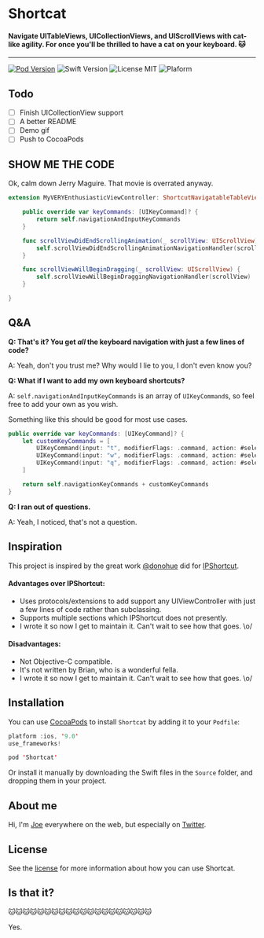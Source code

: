 # Shortcat

#### Navigate UITableViews, UICollectionViews, and UIScrollViews with cat-like agility. For once you'll be thrilled to have a cat on your keyboard. 🐱

---

[![Pod Version](https://img.shields.io/badge/Pod-1.0-1.0.6193DF.svg)](https://cocoapods.org/)
![Swift Version](https://img.shields.io/badge/Swift-4.2-brightgreen.svg)
![License MIT](https://img.shields.io/badge/License-MIT-lightgrey.svg) 
![Plaform](https://img.shields.io/badge/Platform-iOS-lightgrey.svg)

## Todo

- [ ] Finish UICollectionView support
- [ ] A better README
- [ ] Demo gif
- [ ] Push to CocoaPods

## SHOW ME THE CODE

Ok, calm down Jerry Maguire. That movie is overrated anyway.

```swift
extension MyVERYEnthusiasticViewController: ShortcutNavigatableTableViewController {

    public override var keyCommands: [UIKeyCommand]? {
        return self.navigationAndInputKeyCommands
    }

    func scrollViewDidEndScrollingAnimation(_ scrollView: UIScrollView) {
        self.scrollViewDidEndScrollingAnimationNavigationHandler(scrollView)
    }

    func scrollViewWillBeginDragging(_ scrollView: UIScrollView) {
        self.scrollViewWillBeginDraggingNavigationHandler(scrollView)
    }

}
```

## Q&A

**Q: That's it? You get _all_ the keyboard navigation with just a few lines of code?**

A: Yeah, don't you trust me? Why would I lie to you, I don't even know you?

**Q: What if I want to add my own keyboard shortcuts?**

A: `self.navigationAndInputKeyCommands` is an array of `UIKeyCommand`s, so feel free to add your own as you wish.

Something like this should be good for most use cases.

```swift
public override var keyCommands: [UIKeyCommand]? {
    let customKeyCommands = [
        UIKeyCommand(input: "t", modifierFlags: .command, action: #selector(openNewTab)),
        UIKeyCommand(input: "w", modifierFlags: .command, action: #selector(closeWindow)),
        UIKeyCommand(input: "q", modifierFlags: .command, action: #selector(quitApplication)),
    ]

    return self.navigationKeyCommands + customKeyCommands
}
```

**Q: I ran out of questions.**

A: Yeah, I noticed, that's not a question.


## Inspiration

This project is inspired by the great work [@donohue](https://github.com/donohue) did for [IPShortcut](https://github.com/Instapaper/IPShortcut).

#### Advantages over IPShortcut:

- Uses protocols/extensions to add support any UIViewController with just a few lines of code rather than subclassing.
- Supports multiple sections which IPShortcut does not presently.
- I wrote it so now I get to maintain it. Can't wait to see how that goes. \o/

#### Disadvantages:
- Not Objective-C compatible.
- It's not written by Brian, who is a wonderful fella.
- I wrote it so now I get to maintain it. Can't wait to see how that goes. \o/

## Installation
You can use [CocoaPods](http://cocoapods.org/) to install `Shortcat` by adding it to your `Podfile`:

```swift
platform :ios, '9.0'
use_frameworks!

pod 'Shortcat'
```

Or install it manually by downloading the Swift files in the `Source` folder, and dropping them in your project.

## About me

Hi, I'm [Joe](http://fabisevi.ch) everywhere on the web, but especially on [Twitter](https://twitter.com/mergesort).

## License

See the [license](LICENSE) for more information about how you can use Shortcat.

## Is that it?

🐱🐱🐱🐱🐱🐱🐱🐱🐱🐱🐱🐱🐱🐱🐱🐱🐱🐱🐱🐱

Yes.
